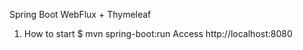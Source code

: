 Spring Boot WebFlux + Thymeleaf

1. How to start
$ mvn spring-boot:run
Access http://localhost:8080
